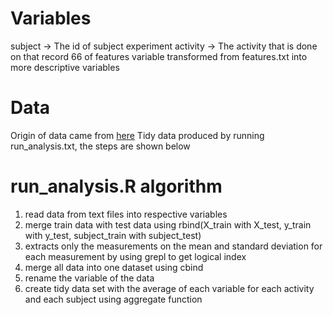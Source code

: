 # Variables
subject -> The id of subject experiment
activity -> The activity that is done on that record
66 of features variable transformed from features.txt into more descriptive variables

# Data
Origin of data came from [here](https://d396qusza40orc.cloudfront.net/getdata%2Fprojectfiles%2FUCI%20HAR%20Dataset.zip)
Tidy data produced by running run_analysis.txt, the steps are shown below

# run_analysis.R algorithm
1. read data from text files into respective variables
2. merge train data with test data using rbind(X_train with X_test, y_train with y_test, subject_train with subject_test)
3. extracts only the measurements on the mean and standard deviation for each measurement by using grepl to get logical index
4. merge all data into one dataset using cbind
5. rename the variable of the data
6. create tidy data set with the average of each variable for each activity and each subject using aggregate function